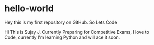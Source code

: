 # hello-world
Hey this is my first repository on GitHub. So Lets Code

Hi This is Sujay J,
Currently Preparing for Competitive Exams, I love to Code, currently I'm learning Python and will ace it soon.
